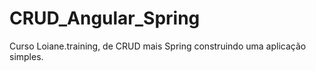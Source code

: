 # CRUD_Angular_Spring
Curso Loiane.training, de CRUD mais Spring construindo uma aplicação simples. 
